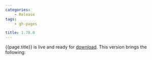 ```yaml
---
categories:
    - Release
tags:
    - gh-pages

title: 1.78.0
---
```


{{page.title}} is live and ready for [download](https://github.com/MaibornWolff/codecharta/releases/tag/{{page.title}}). This version brings the following:
